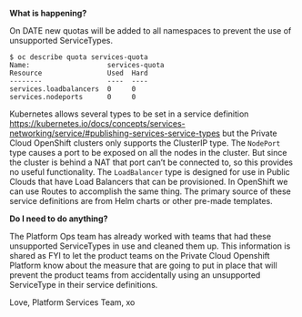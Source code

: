 **What is happening?**

On DATE new quotas will be added to all namespaces to prevent the use of unsupported ServiceTypes.

```console
$ oc describe quota services-quota
Name:                   services-quota
Resource                Used  Hard
--------                ----  ----
services.loadbalancers  0     0
services.nodeports      0     0
```

Kubernetes allows several types to be set in a service definition <https://kubernetes.io/docs/concepts/services-networking/service/#publishing-services-service-types> but the Private Cloud OpenShift clusters only supports the ClusterIP type. The `NodePort` type causes a port to be exposed on all the nodes in the cluster. But since the cluster is behind a NAT that port can’t be connected to, so this provides no useful functionality. The `LoadBalancer` type is designed for use in Public Clouds that have Load Balancers that can be provisioned. In OpenShift we can use Routes to accomplish the same thing. The primary source of these service definitions are from Helm charts or other pre-made templates.

**Do I need to do anything?**

The Platform Ops team has already worked with teams that had these unsupported ServiceTypes in use and cleaned them up. This information is shared as FYI to let the product teams on the Private Cloud Openshift Platform know about the measure that are going to put in place that will prevent the product teams from accidentally using an unsupported ServiceType in their service definitions.

Love, Platform Services Team, xo
